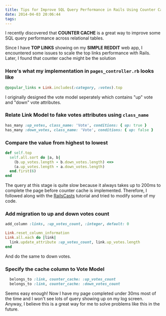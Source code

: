 ```yaml
---
title: Tips for Improve SQL Query Performance in Rails Using Counter Cache
date: 2014-04-03 20:06:44
tags:
---
```

I recently discovered that **COUNTER CACHE** is a great way to improve some SQL query performance across relational tables.

Since I have  **TOP LINKS** showing on my **SIMPLE REDDIT** web app, I encountered some issues to scale the top links performance with Rails. Later, I found that counter cache might be the solution

### Here's what my implementation in `pages_controller.rb` looks like
``` ruby
@popular_links = Link.includes(:category, :votes).top
```

I originally designed the vote model seperately which contains "up" vote and "down" vote attributes.

### Relate Link Model to fake votes attributes using `class_name`
``` ruby
has_many :up_votes, class_name: 'Vote', conditions: { up: true }
has_many :down_votes, class_name: 'Vote', conditions: { up: false }
```

### Compare the value from highest to lowest
``` ruby
def self.top
  self.all.sort do |a, b|
    (b.up_votes.length - b.down_votes.length) <=>
    (a.up_votes.length - a.down_votes.length)
  end.first(6)
end
```

The query at this stage is quite slow because it always takes up to 200ms to complete the page before counter cache is implemented. Therefore, I followed along with the [RailsCasts](http://railscasts.com/episodes/23-counter-cache-column) tutorial and tried to modify some of my code.

### Add migration to up and down votes count
``` ruby
add_column :links, :up_votes_count, :integer, default: 0

Link.reset_column_information
Link.all.each do |link|
  link.update_attribute :up_votes_count, link.up_votes.length
end
```
And do the same to down votes.

### Specify the cache column to Vote Model
``` ruby
  belongs_to :link, counter_cache: :up_votes_count
  belongs_to :link, counter_cache: :down_votes_count
```

Seems easy enough! Now I have my page completed under 30ms most of the time and I won't see lots of query showing up on my log screen. Anyway, I believe this is a great way for me to solve problems like this in the future.
